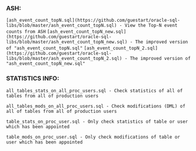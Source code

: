 ### ASH:

`[ash_event_count_topN.sql](https://github.com/guestart/oracle-sql-libs/blob/master/ash_event_count_topN.sql) - View the Top-N event counts from ASH`
`[ash_event_count_topN_new.sql](https://github.com/guestart/oracle-sql-libs/blob/master/ash_event_count_topN_new.sql) - The improved version of "ash_event_count_topN.sql"`
`[ash_event_count_topN_2.sql](https://github.com/guestart/oracle-sql-libs/blob/master/ash_event_count_topN_2.sql) - The improved version of "ash_event_count_topN_new.sql"`

### STATISTICS INFO:

    all_tables_stats_on_all_proc_users.sql - Check statistics of all of tables from all of production users

    all_tables_mods_on_all_proc_users.sql - Check modifications (DML) of all of tables from all of production users

    table_stats_on_proc_user.sql - Only check statistics of table or user which has been appointed

    table_mods_on_proc_user.sql - Only check modifications of table or user which has been appointed
